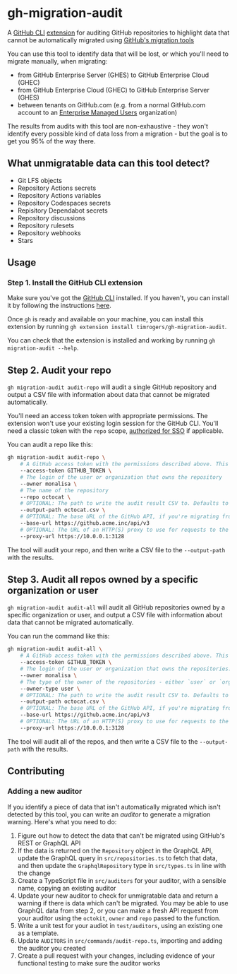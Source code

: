 # gh-migration-audit

A [GitHub CLI](https://cli.github.com/) [extension](https://cli.github.com/manual/gh_extension) for auditing GitHub repositories to highlight data that cannot be automatically migrated using [GitHub's migration tools](https://docs.github.com/en/migrations/overview/migration-paths-to-github)

You can use this tool to identify data that will be lost, or which you'll need to migrate manually, when migrating:

* from GitHub Enterprise Server (GHES) to GitHub Enterprise Cloud (GHEC)
* from GitHub Enterprise Cloud (GHEC) to GitHub Enterprise Server (GHES)
* between tenants on GitHub.com (e.g. from a normal GitHub.com account to an [Enterprise Managed Users](https://docs.github.com/en/enterprise-cloud@latest/admin/identity-and-access-management/using-enterprise-managed-users-for-iam/about-enterprise-managed-users) organization)

The results from audits with this tool are non-exhaustive - they won't identify every possible kind of data loss from a migration - but the goal is to get you 95% of the way there.

## What unmigratable data can this tool detect?

- Git LFS objects
- Repository Actions secrets
- Repository Actions variables
- Repository Codespaces secrets
- Repisitory Dependabot secrets
- Repository discussions
- Repository rulesets
- Repository webhooks
- Stars

## Usage

### Step 1. Install the GitHub CLI extension

Make sure you've got the [GitHub CLI](https://cli.github.com/) installed. If you haven't, you can install it by following the instructions [here](https://github.com/cli/cli#installation).

Once `gh` is ready and available on your machine, you can install this extension by running `gh extension install timrogers/gh-migration-audit`.

You can check that the extension is installed and working by running `gh migration-audit --help`.

## Step 2. Audit your repo

`gh migration-audit audit-repo` will audit a single GitHub repository and output a CSV file with information about data that cannot be migrated automatically.

You'll need an access token token with appropriate permissions. The extension won't use your existing login session for the GitHub CLI. You'll need a classic token with the `repo` scope, [authorized for SSO](https://docs.github.com/en/enterprise-cloud@latest/authentication/authenticating-with-saml-single-sign-on/authorizing-a-personal-access-token-for-use-with-saml-single-sign-on) if applicable.

You can audit a repo like this:

```bash
gh migration-audit audit-repo \
    # A GitHub access token with the permissions described above. This can also be configured using the `GITHUB_TOKEN` environment variable.
    --access-token GITHUB_TOKEN \
    # The login of the user or organization that owns the repository
    --owner monalisa \
    # The name of the repository
    --repo octocat \
    # OPTIONAL: The path to write the audit result CSV to. Defaults to the specified owner and repo, followed by the current date and time, e.g. `monalisa_octocat_1698925405325.csv
    --output-path octocat.csv \
    # OPTIONAL: The base URL of the GitHub API, if you're migrating from a migration source other than GitHub.com.
    --base-url https://github.acme.inc/api/v3
    # OPTIONAL: The URL of an HTTP(S) proxy to use for requests to the GitHub API (e.g. `http://localhost:3128`). This can also be set using the PROXY_URL environment variable.
    --proxy-url https://10.0.0.1:3128
```

The tool will audit your repo, and then write a CSV file to the `--output-path` with the results.

## Step 3. Audit all repos owned by a specific organization or user

`gh migration-audit audit-all` will audit all GitHub repositories owned by a specific organization or user, and output a CSV file with information about data that cannot be migrated automatically.

You can run the command like this:

```bash
gh migration-audit audit-all \
    # A GitHub access token with the permissions described above. This can also be configured using the `GITHUB_TOKEN` environment variable.
    --access-token GITHUB_TOKEN \
    # The login of the user or organization that owns the repositories.
    --owner monalisa \
    # The type of the owner of the repositories - either `user` or `organization`.
    --owner-type user \
    # OPTIONAL: The path to write the audit result CSV to. Defaults to the specified owner followed by the current date and time, e.g. `monalisa_1698925405325.csv`.
    --output-path octocat.csv \
    # OPTIONAL: The base URL of the GitHub API, if you're migrating from a migration source other than GitHub.com.
    --base-url https://github.acme.inc/api/v3
    # OPTIONAL: The URL of an HTTP(S) proxy to use for requests to the GitHub API (e.g. `http://localhost:3128`). This can also be set using the PROXY_URL environment variable.
    --proxy-url https://10.0.0.1:3128
```

The tool will audit all of the repos, and then write a CSV file to the `--output-path` with the results.

## Contributing

### Adding a new auditor

If you identify a piece of data that isn't automatically migrated which isn't detected by this tool, you can write an *auditor* to generate a migration warning. Here's what you need to do:

1. Figure out how to detect the data that can't be migrated using GitHub's REST or GraphQL API
1. If the data is returned on the `Repository` object in the GraphQL API, update the GraphQL query in `src/repositories.ts` to fetch that data, and then update the `GraphqlRepository` type in `src/types.ts` in line with the change
1. Create a TypeScript file in `src/auditors` for your auditor, with a sensible name, copying an existing auditor
1. Update your new auditor to check for unmigratable data and return a warning if there is data which can't be migrated. You may be able to use GraphQL data from step 2, or you can make a fresh API request from your auditor using the `octokit`, `owner` and `repo` passed to the function.
1. Write a unit test for your audiot in `test/auditors`, using an existing one as a template.
1. Update `AUDITORS` in `src/commands/audit-repo.ts`, importing and adding the auditor you created
1. Create a pull request with your changes, including evidence of your functional testing to make sure the auditor works